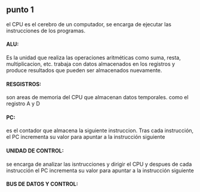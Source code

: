 ## punto 1
el CPU es el cerebro de un computador, se encarga de ejecutar las instrucciones de los programas. 

#### ALU:
Es la unidad que realiza las operaciones aritméticas como suma, resta, multiplicacion, etc. trabaja con datos almacenados en los registros y produce resultados que pueden ser almacenados nuevamente.

#### RESGISTROS:
son areas de memoria del CPU que almacenan datos temporales. como el registro A y D

#### PC:
es el contador que almacena la siguiente instruccion. Tras cada instrucción, el PC incrementa su valor para apuntar a la instrucción siguiente

#### UNIDAD DE CONTROL:
se encarga de analizar las isntrucciones y dirigir el CPU y despues de cada instrucción el PC incrementa su valor para apuntar a la instrucción siguiente

#### BUS DE DATOS Y CONTROL:
